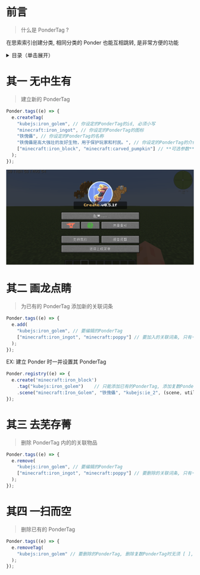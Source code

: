 # 前言

> 什么是 PonderTag ?

在思索索引创建分类, 相同分类的 Ponder 也能互相跳转, 是非常方便的功能

<details>
  <summary>目录（单击展开）</summary>
  <ol>
    <li><a href="#前言">前言</a> </li>
    <li><a href="#其一-无中生有">建立新的 PonderTag</a></li>
    <li><a href="#其二-画龙点睛">为已有的 PonderTag 添加新的关联词条</a></li>
    <li><a href="#其三-去芜存菁">删除 PonderTag 内的的关联物品</a></li>
    <li><a href="#其四-一扫而空">删除已有的 PonderTag</a></li>
  </ol>
</details>

# 其一 无中生有

> 建立新的 PonderTag

```js
Ponder.tags((e) => {
  e.createTag(
    "kubejs:iron_golem", // 你设定的PonderTag的id, 必须小写
    "minecraft:iron_ingot", // 你设定的PonderTag的图标
    "铁傀儡", // 你设定的PonderTag的名称
    "铁傀儡是高大强壮的友好生物，用于保护玩家和村民。", // 你设定的PonderTag的介绍
    ["minecraft:iron_block", "minecraft:carved_pumpkin"] // **可选参数** 你设定的PonderTag的关联词条, 只有一个时也能不用 [ ]
  );
});
```
![图片](kubejs/assets/images/PonderTag示例.gif)

# 其二 画龙点睛

> 为已有的 PonderTag 添加新的关联词条

```js
Ponder.tags((e) => {
  e.add(
    "kubejs:iron_golem", // 要编辑的PonderTag
    ["minecraft:iron_ingot", "minecraft:poppy"] // 要加入的关联词条, 只有一个时也能不用 [ ]
  );
});
```

EX: 建立 Ponder 时一并设置其 PonderTag

```js
Ponder.registry((e) => {
  e.create('minecraft:iron_block')
    .tag("kubejs:iron_golem")    // 只能添加已有的PonderTag, 添加复数PonderTag时无须 [ ],  用逗号隔开PonderTag即可
    .scene("minecraft:Iron_Golem", "铁傀儡", "kubejs:ie_2", (scene, utils) => {});
});
```

# 其三 去芜存菁

> 删除 PonderTag 内的的关联物品

```js
Ponder.tags((e) => {
  e.remove(
    "kubejs:iron_golem", // 要编辑的PonderTag
    ["minecraft:iron_ingot", "minecraft:poppy"] // 要删除的关联词条, 只有一个时也能不用 [ ]
  );
});
```

# 其四 一扫而空

> 删除已有的 PonderTag

```js
Ponder.tags((e) => {
  e.removeTag(
    "kubejs:iron_golem" // 要删除的PonderTag, 删除复数PonderTag时无须 [ ],  用逗号隔开PonderTag即可
  );
});
```
